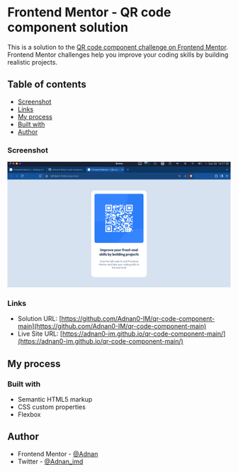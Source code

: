 # Frontend Mentor - QR code component solution

This is a solution to the [QR code component challenge on Frontend Mentor](https://www.frontendmentor.io/challenges/qr-code-component-iux_sIO_H). Frontend Mentor challenges help you improve your coding skills by building realistic projects.

## Table of contents

- [Screenshot](#screenshot)
- [Links](#links)
- [My process](#my-process)
- [Built with](#built-with)
- [Author](#author)

### Screenshot

![](./design/solution.jpg)

### Links

- Solution URL: [https://github.com/Adnan0-IM/qr-code-component-main](https://github.com/Adnan0-IM/qr-code-component-main)
- Live Site URL: [https://adnan0-im.github.io/qr-code-component-main/](https://adnan0-im.github.io/qr-code-component-main/)

## My process

### Built with

- Semantic HTML5 markup
- CSS custom properties
- Flexbox

## Author


- Frontend Mentor - [@Adnan](https://www.frontendmentor.io/profile/Adnan0-IM)
- Twitter - [@Adnan_imd](https://www.twitter.com/adnan_imd)
